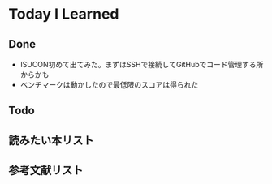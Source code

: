 # Today I Learned

## Done
- ISUCON初めて出てみた。まずはSSHで接続してGitHubでコード管理する所からかも
- ベンチマークは動かしたので最低限のスコアは得られた

## Todo

## 読みたい本リスト

## 参考文献リスト